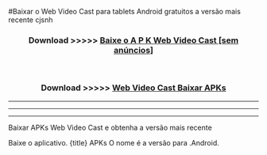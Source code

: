 #Baixar o Web Video Cast   para tablets Android gratuitos a versão mais recente cjsnh


<div align="center">
<h3>Download >>>>> <a href="https://pt-web.web.app/?pt= Web Video Cast ">Baixe o A P K Web Video Cast  [sem anúncios]</a></h3><br>

<h3>Download >>>>> <a href="https://pt-web.web.app/?pt= Web Video Cast ">Web Video Cast  Baixar APKs</a></h3>
</div>

----------------------------------------------------------

----------------------------------------------------------

----------------------------------------------------------

Baixar APKs Web Video Cast  e obtenha a versão mais recente

Baixe o aplicativo. {title} APKs O nome é a versão para .Android.


